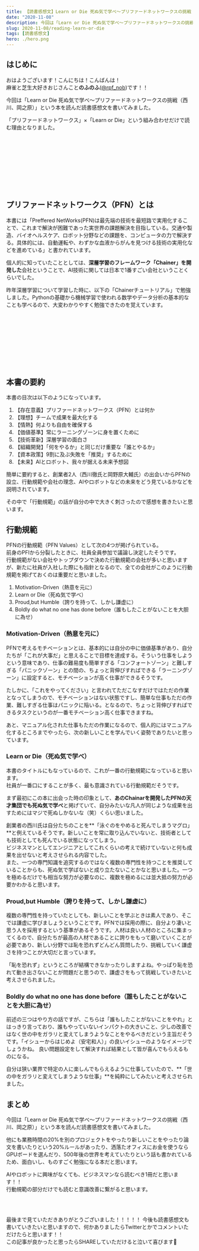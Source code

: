 ```yaml
---
title: 【読書感想文】Learn or Die 死ぬ気で学べ～プリファードネットワークスの挑戦【書評】
date: "2020-11-08"
description: 今回は「Learn or Die 死ぬ気で学べ～プリファードネットワークスの挑戦」という本を読んだので思ったことを書いていきます。
slug: 2020-11-08/reading-learn-or-die
tags: [読書感想文]
hero: ./hero.png
---
```


## はじめに 

おはようございます！こんにちは！こんばんは！<br>
麻雀と芝生大好きおじさんこと**のふのふ**([@rpf_nob](https://twitter.com/rpf_nob))です！！

今回は「Learn or Die 死ぬ気で学べ～プリファードネットワークスの挑戦（西川、岡之原）」という本を読んだ読書感想文を書いてみました。

「プリファードネットワークス」×「Learn or Die」という組み合わせだけで読む理由となりました。

<div class="iframely-embed"><div class="iframely-responsive" style="height: 140px; padding-bottom: 0;"><a href="https://www.amazon.co.jp/Learn-Die-%25E6%25AD%25BB%25E3%2581%25AC%25E6%25B0%2597%25E3%2581%25A7%25E5%25AD%25A6%25E3%2581%25B9-%25E3%2583%2597%25E3%2583%25AA%25E3%2583%2595%25E3%2582%25A1%25E3%2583%25BC%25E3%2583%2589%25E3%2583%258D%25E3%2583%2583%25E3%2583%2588%25E3%2583%25AF%25E3%2583%25BC%25E3%2582%25AF%25E3%2582%25B9%25E3%2581%25AE%25E6%258C%2591%25E6%2588%25A6-%25E8%25A5%25BF%25E5%25B7%259D-%25E5%25BE%25B9-ebook/dp/B085SZLB2Q" data-iframely-url="//cdn.iframe.ly/BGDsJ5f"></a></div></div>


## プリファードネットワークス（PFN）とは

本書には「Preffered NetWorks(PFN)は最先端の技術を最短路で実用化することで、これまで解決が困難であった実世界の課題解決を目指している。交通や製造、バイオヘルスケア、ロボット分野などの課題を、コンピュータの力で解決する。具体的には、自動運転や、わずかな血液からがんを見つける技術の実用化などを進めている」と書かれています。

個人的に知っていたこととしては、**深層学習のフレームワーク「Chainer」を開発した**会社ということで、AI技術に関しては日本で1番すごい会社ということくらいでした。

昨年深層学習について学習した時に、以下の「Chainerチュートリアル」で勉強しました。Pythonの基礎から機械学習で使われる数学やデータ分析の基本的なことも学べるので、大変わかりやすく勉強できたのを覚えています。

<div class="iframely-embed"><div class="iframely-responsive" style="height: 140px; padding-bottom: 0;"><a href="https://tutorials.chainer.org" data-iframely-url="//cdn.iframe.ly/gO7rrDS?iframe=card-small"></a></div></div>

## 本書の要約

本書の目次は以下のようになっています。

1. 【存在意義】プリファードネットワークス（PFN）とは何か
2. 【理想】チームで成果を最大化する
3. 【情熱】何よりも自由を確保する
4. 【価値基準】常にラーニングゾーンに身を置くために
5. 【技術革新】深層学習の面白さ
6. 【組織開発】「何をやるか」と同じだけ重要な「誰とやるか」
7. 【資本政策】9割に及ぶ失敗を「推奨」するために
8. 【未来】AIとロボット、我々が据える未来予想図

簡単に要約すると、創業者2人（西川徹氏と岡野原大輔氏）の出会いからPFNの設立、行動規範や会社の理念、AIやロボットなどの未来をどう見ているかなどを説明されています。  

その中で「行動規範」の話が自分の中で大きく刺さったので感想を書きたいと思います。

## 行動規範

PFNの行動規範（PFN Values）として次の4つが掲げられている。  
前身のPFIから分裂したときに、社員全員参加で議論し決定したそうです。  
行動規範がない会社やトップダウンで決めた行動規範の会社が多いと思いますが、新たに社員が入社した際にも指針となるので、全ての会社がこのように行動規範を掲げておくのは重要だと思いました。

1. Motivation-Driven（熱意を元に）
1. Learn or Die（死ぬ気で学べ）
1. Proud,but Humble（誇りを持って、しかし謙虚に）
1. Boldly do what no one has done before（誰もしたことがないことを大胆に為せ）

### Motivation-Driven（熱意を元に）

PFNで考えるモチベーションとは、基本的には自分の中に価値基準があり、自分たちが「これが大事だ」と思えることで目標を達成する。そういう仕事をしようという意味であり、仕事の難易度も簡単すぎる「コンフォートゾーン」と難しすぎる「パニックゾーン」との間の、ちょっと背伸びすればできる「ラーニングゾーン」に設定すると、モチベーションが高く仕事ができるそうです。

たしかに、「これをやってください」と言われてただこなすだけではただの作業となってしまうので、モチベーションはない状態ですし、簡単な仕事もただの作業、難しすぎる仕事はパニックに陥いる。となるので、ちょっと背伸びすればできるタスクというのが一番モチベーション高く仕事できますね。

あと、マニュアル化された仕事もただの作業になるので、個人的にはマニュアル化するところまでやったら、次の新しいことを学んでいく姿勢でありたいと思っています。

### Learn or Die（死ぬ気で学べ）

本書のタイトルにもなっているので、これが一番の行動規範になっていると思います。  
社員が一番口にすることが多く、最も意識されている行動規範だそうです。

まず最初にこの本に出会った時の印象として、**あのChainarを開発したPFNの天才集団でも死ぬ気で学べ**と掲げていて、自分みたいな凡人が同じような成果を出すためにはマジで死ぬしかないな（笑）くらい思いました。

創業者の西川氏は自分たちのことを**「泳ぐのをやめると死んでしまうマグロ」**と例えているそうです。新しいことを常に取り込んでいないと、技術者としても技術としても死んでいる状態になってしまう。  
ビジネスマンとしてエンジニアとしてこれくらいの考えで続けていないと何も成果を出せないと考えさせられる内容でした。  
また、一つの専門知識を追究するのではなく複数の専門性を持つことを推奨していることからも、死ぬ気で学ばないと成り立たないことかなと思いました。一つを極めるだけでも相当な努力が必要なのに、複数を極めるには並大抵の努力が必要かわかると思います。

### Proud,but Humble（誇りを持って、しかし謙虚に）

複数の専門性を持っていたとしても、新しいことを学ぶときは素人であり、そこでは謙虚に学びましょうということです。PFNでは採用の際に、自分より凄いと思う人を採用するという基準があるそうです。人材は良い人材のところに集まってくるので、自分たちが最高の人材であることに誇りをもって磨いていくことが必要であり、新しい分野では恥を恐れずどんどん質問したり、挑戦していく謙虚さを持つことが大切だと言っています。

「恥を恐れず」というところが結構できなかったりしますよね。やっぱり恥を恐れて動き出さないことが問題だと思うので、謙虚さをもって挑戦していきたいと考えさせられました。

### Boldly do what no one has done before（誰もしたことがないことを大胆に為せ）

前述の三つはやり方の話ですが、こちらは「誰もしたことがないことをやれ」とはっきり言っており、誰もやっていないインパクトの大きいこと、少しの改善ではなく世の中をガラリと変えてしまうようなことをやるべきだという主旨だそうです。「イシューからはじめよ（安宅和人）」の良いイシューのようなイメージでしょうかね。
良い問題設定をして解決すれば結果として皆が喜んでもらえるものになる。

自分は狭い業界で特定の人に楽しんでもらえるように仕事していたので、**「世の中をガラリと変えてしまうような仕事」**を純粋にしてみたいと考えさせられました。

## まとめ

今回は「Learn or Die 死ぬ気で学べ～プリファードネットワークスの挑戦（西川、岡之原）」という本を読んだ読書感想文を書いてみました。

他にも業務時間の20%を別のプロジェクトをやったり新しいことをやったり論文を書いたりという20%ルールがあったり、洒落たオフィスにお金を使うならGPUボードを選んだり、500年後の世界を考えていたりという話も書かれているため、面白いし、ものすごく勉強になる本だと思います。

AIやロボットに興味がなくても、ビジネスマンなら読むべき1冊だと思います！！  
行動規範の部分だけでも読むと意識改善に繋がると思います。

<br>
<br>

最後まで見ていただきありがとうございました！！！！！
今後も読書感想文も書いていきたいと思いますので、何かありましたらTwitterとかでコメントいただけたらと思います！！  
この記事が良かったと思ったらSHAREしていただけると泣いて喜びます🤣